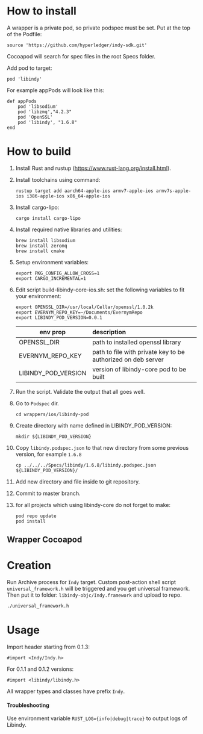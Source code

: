 # How to install
A wrapper is a private pod, so private podspec must be set. Put at the top of the Podfile: 
    
    source 'https://github.com/hyperledger/indy-sdk.git'
    
Cocoapod will search for spec files in the root Specs folder.

Add pod to target:
    
    pod 'libindy'

For example  appPods will look like this:
```
def appPods
    pod 'libsodium'
    pod 'libzmq',"4.2.3"
    pod 'OpenSSL'
    pod 'libindy', "1.6.8"
end
```        

# How to build

1. Install Rust and rustup (https://www.rust-lang.org/install.html).
1. Install toolchains using command:

   ```
   rustup target add aarch64-apple-ios armv7-apple-ios armv7s-apple-ios i386-apple-ios x86_64-apple-ios
   ```
1. Install cargo-lipo:
   
   ```
   cargo install cargo-lipo
   ```
1. Install required native libraries and utilities:
   
   ```
   brew install libsodium
   brew install zeromq
   brew install cmake
   ```
1. Setup environment variables:
   
   ```
   export PKG_CONFIG_ALLOW_CROSS=1
   export CARGO_INCREMENTAL=1
   ```
1. Edit script build-libindy-core-ios.sh: set the following variables to fit your environment:
   
   ```
   export OPENSSL_DIR=/usr/local/Cellar/openssl/1.0.2k
   export EVERNYM_REPO_KEY=~/Documents/EvernymRepo
   export LIBINDY_POD_VERSION=0.0.1
   ```
    | env prop              | description  
    | --------------------- |:-------------
    | OPENSSL_DIR           | path to installed openssl library
    | EVERNYM_REPO_KEY      | path to file with private key to be authorized on deb server
    | LIBINDY_POD_VERSION   | version of libindy-core pod to be built

1. Run the script. Validate the output that all goes well.
1. Go to `Podspec` dir.
    ```
    cd wrappers/ios/libindy-pod
    ```
1. Create directory with name defined in LIBINDY_POD_VERSION:
   
   ```
   mkdir ${LIBINDY_POD_VERSION}
   ```
1. Copy `libindy.podspec.json` to that new directory from some previous version, for example `1.6.8`
    ```
    cp ../../../Specs/libindy/1.6.8/libindy.podspec.json ${LIBINDY_POD_VERSION}/
    ```
1. Add new directory and file inside to git repository.
1. Commit to master branch.
1. for all projects which using libindy-core do not forget to make:

   ```
   pod repo update
   pod install
   ```
   
   
## Wrapper Cocoapod

# Creation 
Run Archive process for `Indy` target. Custom post-action shell script `universal_framework.h` will be triggered and you get universal framework. Then put it to folder: `libindy-objc/Indy.framework` and upload to repo.

```sh
./universal_framework.h
```

# Usage

Import header starting from 0.1.3:

```
#import <Indy/Indy.h> 
```
For 0.1.1 and 0.1.2 versions:

```
#import <libindy/libindy.h>
```

All wrapper types and classes have prefix `Indy`.

#### Troubleshooting
Use environment variable `RUST_LOG={info|debug|trace}` to output logs of Libindy.